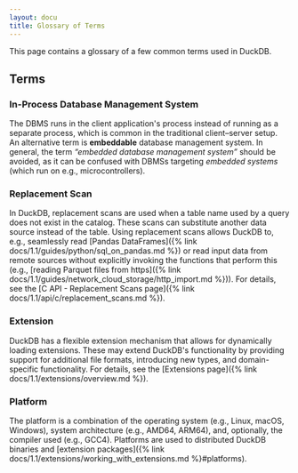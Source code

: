 ```yaml
---
layout: docu
title: Glossary of Terms
---
```


This page contains a glossary of a few common terms used in DuckDB.

## Terms

### In-Process Database Management System

The DBMS runs in the client application's process instead of running as a separate process, which is common in the traditional client–server setup. An alternative term is **embeddable** database management system. In general, the term _“embedded database management system”_ should be avoided, as it can be confused with DBMSs targeting _embedded systems_ (which run on e.g., microcontrollers).

### Replacement Scan

In DuckDB, replacement scans are used when a table name used by a query does not exist in the catalog. These scans can substitute another data source instead of the table. Using replacement scans allows DuckDB to, e.g., seamlessly read [Pandas DataFrames]({% link docs/1.1/guides/python/sql_on_pandas.md %}) or read input data from remote sources without explicitly invoking the functions that perform this (e.g., [reading Parquet files from https]({% link docs/1.1/guides/network_cloud_storage/http_import.md %})). For details, see the [C API - Replacement Scans page]({% link docs/1.1/api/c/replacement_scans.md %}).

### Extension

DuckDB has a flexible extension mechanism that allows for dynamically loading extensions. These may extend DuckDB's functionality by providing support for additional file formats, introducing new types, and domain-specific functionality. For details, see the [Extensions page]({% link docs/1.1/extensions/overview.md %}).

### Platform

The platform is a combination of the operating system (e.g., Linux, macOS, Windows), system architecture (e.g., AMD64, ARM64), and, optionally, the compiler used (e.g., GCC4). Platforms are used to distributed DuckDB binaries and [extension packages]({% link docs/1.1/extensions/working_with_extensions.md %}#platforms).